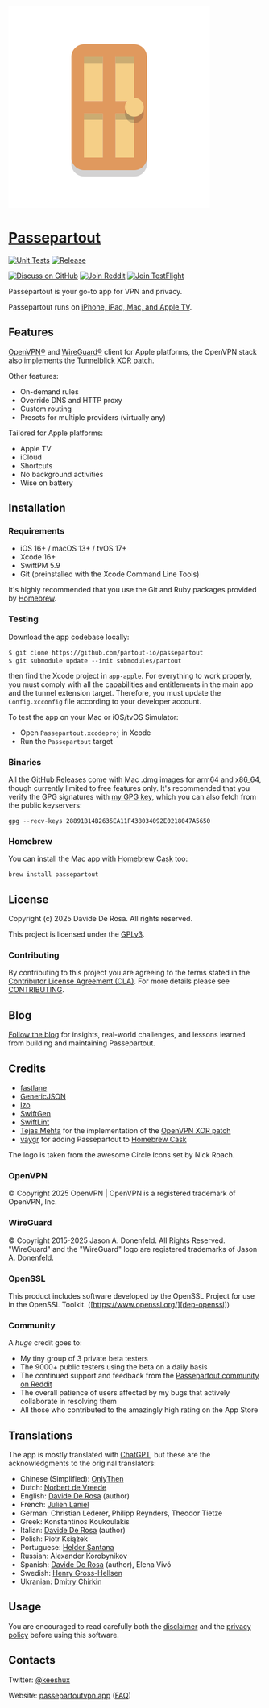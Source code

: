 ![Passepartout logo](app-apple/Passepartout/App/Assets.xcassets/Logo.imageset/Logo@2x.png)

# [Passepartout][web-home]

[![Unit Tests](https://github.com/partout-io/passepartout/actions/workflows/test.yml/badge.svg?branch=)](https://github.com/partout-io/passepartout/actions/workflows/test.yml)
[![Release](https://github.com/partout-io/passepartout/actions/workflows/release.yml/badge.svg?branch=)](https://github.com/partout-io/passepartout/actions/workflows/release.yml)

[![Discuss on GitHub](https://img.shields.io/badge/discuss-GitHub-lightgray.svg)][about-github-discussions]
[![Join Reddit](https://img.shields.io/badge/support-Reddit-orange.svg)][about-reddit]
[![Join TestFlight](https://img.shields.io/badge/beta-Testflight-blue.svg)][about-testflight]

Passepartout is your go-to app for VPN and privacy.

Passepartout runs on [iPhone, iPad, Mac, and Apple TV][appstore].

## Features

[OpenVPN®][openvpn] and [WireGuard®][wireguard] client for Apple platforms, the OpenVPN stack also implements the [Tunnelblick XOR patch][openvpn-xor-patch].

Other features:

- On-demand rules
- Override DNS and HTTP proxy
- Custom routing
- Presets for multiple providers (virtually any)

Tailored for Apple platforms:

- Apple TV
- iCloud
- Shortcuts
- No background activities
- Wise on battery

## Installation

### Requirements

- iOS 16+ / macOS 13+ / tvOS 17+
- Xcode 16+
- SwiftPM 5.9
- Git (preinstalled with the Xcode Command Line Tools)

It's highly recommended that you use the Git and Ruby packages provided by [Homebrew][dep-brew].

### Testing

Download the app codebase locally:

```
$ git clone https://github.com/partout-io/passepartout
$ git submodule update --init submodules/partout
```

then find the Xcode project in `app-apple`. For everything to work properly, you must comply with all the capabilities and entitlements in the main app and the tunnel extension target. Therefore, you must update the `Config.xcconfig` file according to your developer account.

To test the app on your Mac or iOS/tvOS Simulator:

- Open `Passepartout.xcodeproj` in Xcode
- Run the `Passepartout` target

### Binaries

All the [GitHub Releases][github-releases] come with Mac .dmg images for arm64 and x86_64, though currently limited to free features only. It's recommended that you verify the GPG signatures with [my GPG key][gpg-key], which you can also fetch from the public keyservers:

```
gpg --recv-keys 28891B14B2635EA11F438034092E0218047A5650
```

### Homebrew

You can install the Mac app with [Homebrew Cask][homebrew-cask] too:

```shell
brew install passepartout
```

## License

Copyright (c) 2025 Davide De Rosa. All rights reserved.

This project is licensed under the [GPLv3][license-content].

### Contributing

By contributing to this project you are agreeing to the terms stated in the [Contributor License Agreement (CLA)][contrib-cla]. For more details please see [CONTRIBUTING][contrib-readme].

## Blog

[Follow the blog][web-blog] for insights, real-world challenges, and lessons learned from building and maintaining Passepartout.

## Credits

- [fastlane][credits-fastlane]
- [GenericJSON][credits-genericjson]
- [lzo][credits-lzo]
- [SwiftGen][credits-swiftgen]
- [SwiftLint][credits-swiftlint]
- [Tejas Mehta][credits-tmthecoder] for the implementation of the [OpenVPN XOR patch][credits-tmthecoder-xor]
- [vaygr][credits-vaygr] for adding Passepartout to [Homebrew Cask][credits-vaygr-cask]

The logo is taken from the awesome Circle Icons set by Nick Roach.

### OpenVPN

© Copyright 2025 OpenVPN | OpenVPN is a registered trademark of OpenVPN, Inc.

### WireGuard

© Copyright 2015-2025 Jason A. Donenfeld. All Rights Reserved. "WireGuard" and the "WireGuard" logo are registered trademarks of Jason A. Donenfeld.

### OpenSSL

This product includes software developed by the OpenSSL Project for use in the OpenSSL Toolkit. ([https://www.openssl.org/][dep-openssl])

### Community

A _huge_ credit goes to:

- My tiny group of 3 private beta testers
- The 9000+ public testers using the beta on a daily basis
- The continued support and feedback from the [Passepartout community on Reddit][about-reddit]
- The overall patience of users affected by my bugs that actively collaborate in resolving them
- All those who contributed to the amazingly high rating on the App Store

## Translations

The app is mostly translated with [ChatGPT][credits-chatgpt], but these are the acknowledgments to the original translators:

- Chinese (Simplified): [OnlyThen](https://github.com/OnlyThen)
- Dutch: [Norbert de Vreede](https://github.com/paxpacis)
- English: [Davide De Rosa](https://github.com/keeshux) (author)
- French: [Julien Laniel](https://github.com/linkjul)
- German: Christian Lederer, Philipp Reynders, Theodor Tietze
- Greek: Konstantinos Koukoulakis
- Italian: [Davide De Rosa](https://github.com/keeshux) (author)
- Polish: Piotr Książek
- Portuguese: [Helder Santana](https://github.com/heldr)
- Russian: Alexander Korobynikov
- Spanish: [Davide De Rosa](https://github.com/keeshux) (author), Elena Vivó
- Swedish: [Henry Gross-Hellsen](https://github.com/cowpod)
- Ukranian: [Dmitry Chirkin](https://github.com/josser)

## Usage

You are encouraged to read carefully both the [disclaimer][web-disclaimer] and the [privacy policy][web-privacy] before using this software.

## Contacts

Twitter: [@keeshux][about-twitter]

Website: [passepartoutvpn.app][web-home] ([FAQ][web-faq])

[appstore]: https://apps.apple.com/us/app/passepartout-vpn-client/id1433648537?mt=8

[openvpn]: https://openvpn.net/index.php/open-source/overview.html
[openvpn-xor-patch]: https://tunnelblick.net/cOpenvpn_xorpatch.html
[wireguard]: https://www.wireguard.com/

[dep-brew]: https://brew.sh/
[dep-openssl]: https://www.openssl.org/

[github-releases]: https://github.com/partout-io/passepartout/releases/latest
[gpg-key]: ci/gpg.txt
[homebrew-cask]: https://github.com/Homebrew/homebrew-cask

[license-content]: LICENSE
[contrib-cla]: CLA.rst
[contrib-readme]: CONTRIBUTING.md

[credits-chatgpt]: https://chatgpt.com/
[credits-fastlane]: https://github.com/fastlane/fastlane
[credits-genericjson]: https://github.com/iwill/generic-json-swift
[credits-lzo]: https://www.oberhumer.com/opensource/lzo/
[credits-swiftgen]: https://github.com/SwiftGen/SwiftGen
[credits-swiftlint]: https://github.com/realm/SwiftLint
[credits-tmthecoder]: https://github.com/tmthecoder
[credits-tmthecoder-xor]: https://github.com/partout-io/tunnelkit/pull/255
[credits-vaygr]: https://github.com/vaygr
[credits-vaygr-cask]: https://github.com/Homebrew/homebrew-cask/pull/214696

[web-home]: https://passepartoutvpn.app
[web-blog]: https://passepartoutvpn.app/blog/
[web-faq]: https://passepartoutvpn.app/faq/
[web-disclaimer]: https://passepartoutvpn.app/disclaimer/
[web-privacy]: https://passepartoutvpn.app/privacy/

[about-twitter]: https://twitter.com/keeshux
[about-github-discussions]: https://github.com/orgs/partout-io/discussions
[about-reddit]: https://www.reddit.com/r/passepartout
[about-testflight]: https://testflight.apple.com/join/dnA4CXFJ
